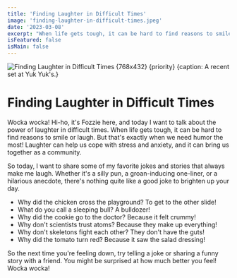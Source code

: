 ```yaml
---
title: 'Finding Laughter in Difficult Times'
image: 'finding-laughter-in-difficult-times.jpeg'
date: '2023-03-08'
excerpt: "When life gets tough, it can be hard to find reasons to smile or laugh. But that's exactly"
isFeatured: false
isMain: false
---
```

![Finding Laughter in Difficult Times {768x432} {priority} {caption: A recent set at Yuk Yuk's.}](/images/posts/finding-laughter-in-difficult-times.jpeg)

# Finding Laughter in Difficult Times

Wocka wocka! Hi-ho, it's Fozzie here, and today I want to talk about the power of laughter in difficult times. When life gets tough, it can be hard to find reasons to smile or laugh. But that's exactly when we need humor the most! Laughter can help us cope with stress and anxiety, and it can bring us together as a community.

So today, I want to share some of my favorite jokes and stories that always make me laugh. Whether it's a silly pun, a groan-inducing one-liner, or a hilarious anecdote, there's nothing quite like a good joke to brighten up your day.

- Why did the chicken cross the playground? To get to the other slide!
- What do you call a sleeping bull? A bulldozer!
- Why did the cookie go to the doctor? Because it felt crummy!
- Why don't scientists trust atoms? Because they make up everything!
- Why don't skeletons fight each other? They don't have the guts!
- Why did the tomato turn red? Because it saw the salad dressing!

So the next time you're feeling down, try telling a joke or sharing a funny story with a friend. You might be surprised at how much better you feel! Wocka wocka!